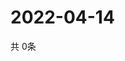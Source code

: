 # 2022-04-14
  共 0条

  <!-- BEGIN -->
  <!-- 最后更新时间Thu Apr 14 2022 22:07:50 GMT+0000 (Coordinated Universal Time) -->
  
  <!-- END -->
  
  